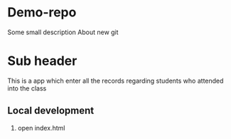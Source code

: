 # Demo-repo
Some small description
About new git

# Sub header 

This is a app which enter all the records regarding students who attended into the class 

## Local development 

1. open index.html 